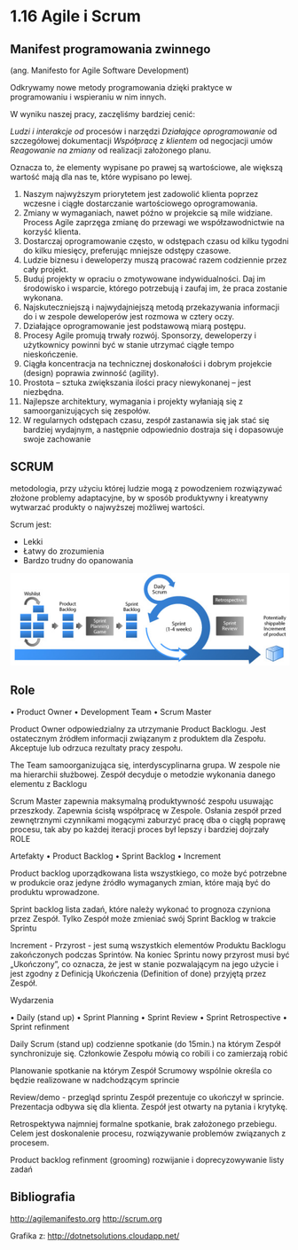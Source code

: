 1.16 Agile i Scrum
=======================

Manifest programowania zwinnego
-------------------------------

(ang. Manifesto for Agile Software Development)

Odkrywamy nowe metody programowania dzięki praktyce w programowaniu
i wspieraniu w nim innych.

W wyniku naszej pracy, zaczęliśmy bardziej cenić:

*Ludzi i interakcje od* procesów i narzędzi
*Działające oprogramowanie* od szczegółowej dokumentacji
*Współpracę z klientem* od negocjacji umów
*Reagowanie na zmiany* od realizacji założonego planu.

Oznacza to, że elementy wypisane po prawej są wartościowe,
ale większą wartość mają dla nas te, które wypisano po lewej.

1. Naszym najwyższym priorytetem jest zadowolić klienta poprzez wczesne i ciągłe dostarczanie wartościowego oprogramowania.
2. Zmiany w wymaganiach, nawet późno w projekcie są mile widziane. Process Agile zaprzęga zmianę do przewagi we współzawodnictwie na korzyść klienta.
3. Dostarczaj oprogramowanie często, w odstępach czasu od kilku tygodni do kilku miesięcy, preferując mniejsze odstępy czasowe.
4. Ludzie biznesu i deweloperzy muszą pracować razem codziennie przez cały projekt.
5. Buduj projekty w opraciu o zmotywowane indywidualności. Daj im środowisko i wsparcie, którego potrzebują i zaufaj im, że praca zostanie wykonana.
6. Najskuteczniejszą i najwydajniejszą metodą przekazywania informacji do i w zespole deweloperów jest rozmowa w cztery oczy.
7. Działające oprogramowanie jest podstawową miarą postępu.
8. Procesy Agile promują trwały rozwój. Sponsorzy, deweloperzy i użytkownicy powinni być w stanie utrzymać ciągłe tempo nieskończenie.
9. Ciągła koncentracja na technicznej doskonałości i dobrym projekcie (design) poprawia zwinność (agility).
10. Prostota – sztuka zwiększania ilości pracy niewykonanej – jest niezbędna.
11. Najlepsze architektury, wymagania i projekty wyłaniają się z samoorganizujących się zespołów.
12. W regularnych odstępach czasu, zespół zastanawia się jak stać się bardziej wydajnym, a następnie odpowiednio dostraja się i dopasowuje swoje zachowanie

SCRUM
-----

metodologia, przy użyciu której ludzie mogą z powodzeniem rozwiązywać złożone problemy adaptacyjne, by w sposób produktywny i kreatywny wytwarzać produkty o najwyższej możliwej wartości.

Scrum jest:
* Lekki
* Łatwy do zrozumienia
* Bardzo trudny do opanowania

![image](./images/scrum_metodyka.jpg)

Role
----

• Product Owner
• Development Team
• Scrum Master

Product Owner odpowiedzialny za utrzymanie Product Backlogu. Jest ostatecznym źródłem informacji związanym z produktem dla Zespołu. Akceptuje lub odrzuca rezultaty pracy zespołu.

The Team samoorganizująca się, interdyscyplinarna grupa. W zespole nie ma hierarchii służbowej. Zespół decyduje o metodzie wykonania danego elementu z Backlogu

Scrum Master zapewnia maksymalną produktywność zespołu usuwając przeszkody. Zapewnia ścisłą współpracę w Zespole. Osłania zespół przed zewnętrznymi czynnikami mogącymi zaburzyć pracę dba o ciągłą poprawę procesu, tak aby po każdej iteracji proces był lepszy i bardziej dojrzały ROLE

Artefakty
• Product Backlog
• Sprint Backlog
• Increment

Product backlog uporządkowana lista wszystkiego, co może być potrzebne w produkcie oraz jedyne źródło wymaganych zmian, które mają być do produktu wprowadzone.

Sprint backlog lista zadań, które należy wykonać to prognoza czyniona przez Zespół. Tylko Zespół może zmieniać swój Sprint Backlog w trakcie Sprintu

Increment - Przyrost - jest sumą wszystkich elementów Produktu Backlogu zakończonych podczas Sprintów. Na koniec Sprintu nowy przyrost musi być „Ukończony”,
co oznacza, że jest w stanie pozwalającym na jego użycie i jest zgodny z Definicją Ukończenia (Definition of done) przyjętą przez Zespół.

Wydarzenia

• Daily (stand up)
• Sprint Planning
• Sprint Review
• Sprint Retrospective
• Sprint refinment

Daily Scrum (stand up) codzienne spotkanie (do 15min.) na którym Zespół synchronizuje się. Członkowie Zespołu mówią co robili i co zamierzają robić

Planowanie spotkanie na którym Zespół Scrumowy wspólnie określa co będzie realizowane w nadchodzącym sprincie

Review/demo - przegląd sprintu Zespół prezentuje co ukończył w sprincie. Prezentacja odbywa się dla klienta. Zespół jest otwarty na pytania i krytykę.

Retrospektywa najmniej formalne spotkanie, brak założonego przebiegu. Celem jest doskonalenie procesu, rozwiązywanie problemów związanych z procesem.

Product backlog refinment (grooming) rozwijanie i doprecyzowywanie listy zadań


Bibliografia
------------

http://agilemanifesto.org
http://scrum.org

Grafika z:
http://dotnetsolutions.cloudapp.net/